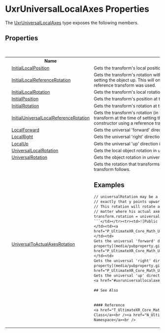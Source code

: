 # UxrUniversalLocalAxes Properties
 

The <a href="T_UltimateXR_Core_Math_UxrUniversalLocalAxes">UxrUniversalLocalAxes</a> type exposes the following members.


## Properties
&nbsp;<table><tr><th></th><th>Name</th><th>Description</th></tr><tr><td>![Public property](media/pubproperty.gif "Public property")</td><td><a href="P_UltimateXR_Core_Math_UxrUniversalLocalAxes_InitialLocalPosition">InitialLocalPosition</a></td><td>
Gets the transform's local position at the time of setting the object up.</td></tr><tr><td>![Public property](media/pubproperty.gif "Public property")</td><td><a href="P_UltimateXR_Core_Math_UxrUniversalLocalAxes_InitialLocalReferenceRotation">InitialLocalReferenceRotation</a></td><td>
Gets the transform's rotation with respect to the reference transform at the time of setting the object up. This will only contain a rotation when the constructor using a reference transform was used.</td></tr><tr><td>![Public property](media/pubproperty.gif "Public property")</td><td><a href="P_UltimateXR_Core_Math_UxrUniversalLocalAxes_InitialLocalRotation">InitialLocalRotation</a></td><td>
Gets the transform's local rotation at the time of setting the object up.</td></tr><tr><td>![Public property](media/pubproperty.gif "Public property")</td><td><a href="P_UltimateXR_Core_Math_UxrUniversalLocalAxes_InitialPosition">InitialPosition</a></td><td>
Gets the transform's position at the time of setting the object up.</td></tr><tr><td>![Public property](media/pubproperty.gif "Public property")</td><td><a href="P_UltimateXR_Core_Math_UxrUniversalLocalAxes_InitialRotation">InitialRotation</a></td><td>
Gets the transform's rotation at the time of setting the object up.</td></tr><tr><td>![Public property](media/pubproperty.gif "Public property")</td><td><a href="P_UltimateXR_Core_Math_UxrUniversalLocalAxes_InitialUniversalLocalReferenceRotation">InitialUniversalLocalReferenceRotation</a></td><td>
Gets the transform's rotation (in universal coordinates) with respect to the reference transform at the time of setting the object up. This will only contain a rotation when the constructor using a reference transform was used.</td></tr><tr><td>![Public property](media/pubproperty.gif "Public property")</td><td><a href="P_UltimateXR_Core_Math_UxrUniversalLocalAxes_LocalForward">LocalForward</a></td><td>
Gets the universal 'forward' direction in transform's local space.</td></tr><tr><td>![Public property](media/pubproperty.gif "Public property")</td><td><a href="P_UltimateXR_Core_Math_UxrUniversalLocalAxes_LocalRight">LocalRight</a></td><td>
Gets the universal 'right' direction in transform's local space.</td></tr><tr><td>![Public property](media/pubproperty.gif "Public property")</td><td><a href="P_UltimateXR_Core_Math_UxrUniversalLocalAxes_LocalUp">LocalUp</a></td><td>
Gets the universal 'up' direction in transform's local space.</td></tr><tr><td>![Public property](media/pubproperty.gif "Public property")</td><td><a href="P_UltimateXR_Core_Math_UxrUniversalLocalAxes_UniversalLocalRotation">UniversalLocalRotation</a></td><td>
Gets the local object rotation in universal convention</td></tr><tr><td>![Public property](media/pubproperty.gif "Public property")</td><td><a href="P_UltimateXR_Core_Math_UxrUniversalLocalAxes_UniversalRotation">UniversalRotation</a></td><td>
Gets the object rotation in universal convention</td></tr><tr><td>![Public property](media/pubproperty.gif "Public property")![Code example](media/CodeExample.png "Code example")</td><td><a href="P_UltimateXR_Core_Math_UxrUniversalLocalAxes_UniversalToActualAxesRotation">UniversalToActualAxesRotation</a></td><td>
Gets the rotation that transforms from the universal axes to the convention that the transform follows. 

## Examples

```
// universalRotation may be a rotation around the y axis, where we know
// exactly that y points upwards in that space.
// This rotation will rotate an object around the "universal" y axis no
// matter where his actual axes point to.
transform.rotation = universalRotation * UniversalToActualAxesRotation;
```</td></tr><tr><td>![Public property](media/pubproperty.gif "Public property")</td><td><a href="P_UltimateXR_Core_Math_UxrUniversalLocalAxes_WorldForward">WorldForward</a></td><td>
Gets the universal 'forward' direction in world space.</td></tr><tr><td>![Public property](media/pubproperty.gif "Public property")</td><td><a href="P_UltimateXR_Core_Math_UxrUniversalLocalAxes_WorldRight">WorldRight</a></td><td>
Gets the universal 'right' direction in world space.</td></tr><tr><td>![Public property](media/pubproperty.gif "Public property")</td><td><a href="P_UltimateXR_Core_Math_UxrUniversalLocalAxes_WorldUp">WorldUp</a></td><td>
Gets the universal 'up' direction in world space.</td></tr></table>&nbsp;
<a href="#uxruniversallocalaxes-properties">Back to Top</a>

## See Also


#### Reference
<a href="T_UltimateXR_Core_Math_UxrUniversalLocalAxes">UxrUniversalLocalAxes Class</a><br /><a href="N_UltimateXR_Core_Math">UltimateXR.Core.Math Namespace</a><br />